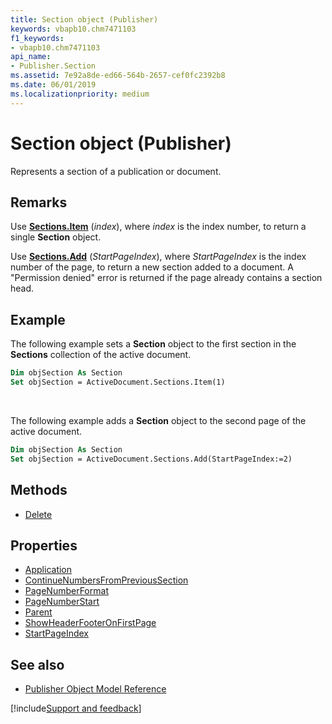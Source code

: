 ```yaml
---
title: Section object (Publisher)
keywords: vbapb10.chm7471103
f1_keywords:
- vbapb10.chm7471103
api_name:
- Publisher.Section
ms.assetid: 7e92a8de-ed66-564b-2657-cef0fc2392b8
ms.date: 06/01/2019
ms.localizationpriority: medium
---
```



# Section object (Publisher)

Represents a section of a publication or document.
 
## Remarks

Use **[Sections.Item](publisher.sections.item.md)** (_index_), where _index_ is the index number, to return a single **Section** object. 

Use **[Sections.Add](publisher.sections.add.md)** (_StartPageIndex_), where _StartPageIndex_ is the index number of the page, to return a new section added to a document. A "Permission denied" error is returned if the page already contains a section head. 

## Example

The following example sets a **Section** object to the first section in the **Sections** collection of the active document.
 
```vb
Dim objSection As Section 
Set objSection = ActiveDocument.Sections.Item(1)
```

<br/>

The following example adds a **Section** object to the second page of the active document.

```vb
Dim objSection As Section 
Set objSection = ActiveDocument.Sections.Add(StartPageIndex:=2)
```


## Methods

- [Delete](Publisher.Section.Delete.md)

## Properties

- [Application](Publisher.Section.Application.md)
- [ContinueNumbersFromPreviousSection](Publisher.Section.ContinueNumbersFromPreviousSection.md)
- [PageNumberFormat](Publisher.Section.PageNumberFormat.md)
- [PageNumberStart](Publisher.Section.PageNumberStart.md)
- [Parent](Publisher.Section.Parent.md)
- [ShowHeaderFooterOnFirstPage](Publisher.Section.ShowHeaderFooterOnFirstPage.md)
- [StartPageIndex](Publisher.Section.StartPageIndex.md)

## See also

- [Publisher Object Model Reference](overview/publisher/object-model.md)



[!include[Support and feedback](~/includes/feedback-boilerplate.md)]